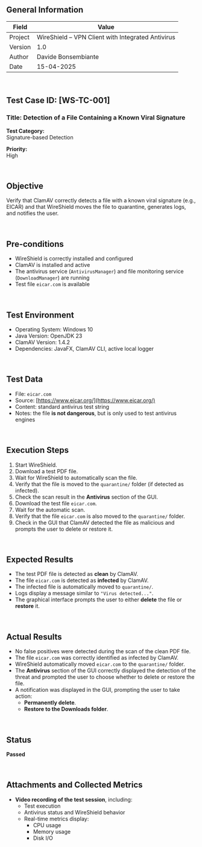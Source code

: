 ## General Information

| Field     | Value                                                     |
|-----------|-----------------------------------------------------------|
| Project   | WireShield – VPN Client with Integrated Antivirus         |
| Version   | 1.0                                                       |
| Author    | Davide Bonsembiante                                       |
| Date      | 15-04-2025                                                |

&nbsp;

## Test Case ID: [WS-TC-001]  
### Title: Detection of a File Containing a Known Viral Signature

**Test Category:**  
Signature-based Detection

**Priority:**  
High

&nbsp;

## Objective  
Verify that ClamAV correctly detects a file with a known viral signature (e.g., EICAR) and that WireShield moves the file to quarantine, generates logs, and notifies the user.

&nbsp;

## Pre-conditions

- WireShield is correctly installed and configured  
- ClamAV is installed and active  
- The antivirus service (`AntivirusManager`) and file monitoring service (`DownloadManager`) are running  
- Test file `eicar.com` is available

&nbsp;

## Test Environment

- Operating System: Windows 10  
- Java Version: OpenJDK 23  
- ClamAV Version: 1.4.2  
- Dependencies: JavaFX, ClamAV CLI, active local logger  

&nbsp;

## Test Data

- File: `eicar.com`  
- Source: [https://www.eicar.org/](https://www.eicar.org/)  
- Content: standard antivirus test string  
- Notes: the file **is not dangerous**, but is only used to test antivirus engines  

&nbsp;

## Execution Steps

1. Start WireShield.  
2. Download a test PDF file.  
3. Wait for WireShield to automatically scan the file.  
4. Verify that the file is moved to the `quarantine/` folder (if detected as infected).  
5. Check the scan result in the **Antivirus** section of the GUI.  
6. Download the test file `eicar.com`.  
7. Wait for the automatic scan.  
8. Verify that the file `eicar.com` is also moved to the `quarantine/` folder.  
9. Check in the GUI that ClamAV detected the file as malicious and prompts the user to delete or restore it.  

&nbsp;

## Expected Results

- The test PDF file is detected as **clean** by ClamAV.  
- The file `eicar.com` is detected as **infected** by ClamAV.  
- The infected file is automatically moved to `quarantine/`.  
- Logs display a message similar to `"Virus detected..."`.  
- The graphical interface prompts the user to either **delete** the file or **restore** it.  

&nbsp;

## Actual Results

- No false positives were detected during the scan of the clean PDF file.  
- The file `eicar.com` was correctly identified as infected by ClamAV.  
- WireShield automatically moved `eicar.com` to the `quarantine/` folder.  
- The **Antivirus** section of the GUI correctly displayed the detection of the threat and prompted the user to choose whether to delete or restore the file.  
- A notification was displayed in the GUI, prompting the user to take action:  
  - **Permanently delete**.  
  - **Restore to the Downloads folder**.  

&nbsp;

## Status

**Passed**

&nbsp;

## Attachments and Collected Metrics

- **Video recording of the test session**, including:  
  - Test execution  
  - Antivirus status and WireShield behavior  
  - Real-time metrics display:  
    - CPU usage  
    - Memory usage  
    - Disk I/O  